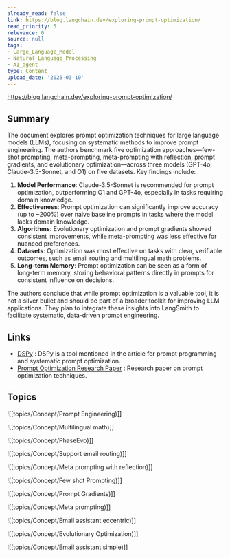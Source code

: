 ```yaml
---
already_read: false
link: https://blog.langchain.dev/exploring-prompt-optimization/
read_priority: 5
relevance: 0
source: null
tags:
- Large_Language_Model
- Natural_Language_Processing
- AI_agent
type: Content
upload_date: '2025-03-10'
---
```


https://blog.langchain.dev/exploring-prompt-optimization/
## Summary

The document explores prompt optimization techniques for large language models (LLMs), focusing on systematic methods to improve prompt engineering. The authors benchmark five optimization approaches—few-shot prompting, meta-prompting, meta-prompting with reflection, prompt gradients, and evolutionary optimization—across three models (GPT-4o, Claude-3.5-Sonnet, and O1) on five datasets. Key findings include:

1. **Model Performance**: Claude-3.5-Sonnet is recommended for prompt optimization, outperforming O1 and GPT-4o, especially in tasks requiring domain knowledge.
2. **Effectiveness**: Prompt optimization can significantly improve accuracy (up to ~200%) over naive baseline prompts in tasks where the model lacks domain knowledge.
3. **Algorithms**: Evolutionary optimization and prompt gradients showed consistent improvements, while meta-prompting was less effective for nuanced preferences.
4. **Datasets**: Optimization was most effective on tasks with clear, verifiable outcomes, such as email routing and multilingual math problems.
5. **Long-term Memory**: Prompt optimization can be seen as a form of long-term memory, storing behavioral patterns directly in prompts for consistent influence on decisions.

The authors conclude that while prompt optimization is a valuable tool, it is not a silver bullet and should be part of a broader toolkit for improving LLM applications. They plan to integrate these insights into LangSmith to facilitate systematic, data-driven prompt engineering.
## Links

- [DSPy](https://dspy.ai/?ref=blog.langchain.com) : DSPy is a tool mentioned in the article for prompt programming and systematic prompt optimization.
- [Prompt Optimization Research Paper](https://arxiv.org/abs/2406.11695?ref=blog.langchain.com) : Research paper on prompt optimization techniques.

## Topics

![[topics/Concept/Prompt Engineering)]]

![[topics/Concept/Multilingual math)]]

![[topics/Concept/PhaseEvo)]]

![[topics/Concept/Support email routing)]]

![[topics/Concept/Meta prompting with reflection)]]

![[topics/Concept/Few shot Prompting)]]

![[topics/Concept/Prompt Gradients)]]

![[topics/Concept/Meta prompting)]]

![[topics/Concept/Email assistant eccentric)]]

![[topics/Concept/Evolutionary Optimization)]]

![[topics/Concept/Email assistant simple)]]
